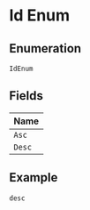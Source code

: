 
# Id Enum

## Enumeration

`IdEnum`

## Fields

| Name |
|  --- |
| `Asc` |
| `Desc` |

## Example

```
desc
```

